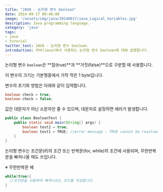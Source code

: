 ```yaml
---
title: "JAVA - 논리형 변수 boolean"
date: 2014-09-17 00:46:00
image: '/assets/img/java/20140917/java_Logical_Variables.jpg'
description: Java programming language.
category: 'java'
tags:
- java
- tutorial
twitter_text: JAVA - 논리형 변수 boolean.
introduction: 자바(Java)에서 사용하는 논리형 변수 boolean에 대해 설명합니다.
---
```


논리형 변수 `boolean`은 **참(true)**과 **거짓(false)**으로 구분할 때 사용합니다.

이 변수의 크기는 기본형중에서 가작 작은 1 byte입니다.

변수의 초기화 방법은 아래와 같이 입력합니다.

```java
boolean check = true;
boolean check = false;
```

값은 대문자가 아닌 소문자만 줄 수 있으며, 대문자로 설정하면 에러가 발생합니다.

```java
public class BooleanTest {
	public static void main(String[] args) {
		boolean test2 = true;
		boolean test1 = TRUE; //error message : TRUE cannot be resolved to a variable
	}
}
```

논리형 변수는 조건문(if)의 조건 또는 반복문(for, while)의 조건에 사용되며, 무한반복문을 빠져나올 때도 쓰입니다.

※ 무한반복문 예

```java
while(true){
  //조건문을 사용하여 빠져나오는 코드를 작성합니다.
}
```
